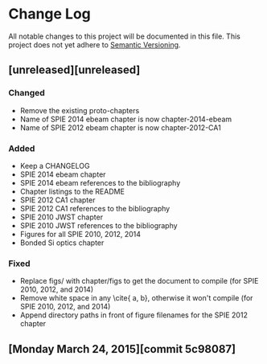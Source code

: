  # Change Log
All notable changes to this project will be documented in this file.
This project does not yet adhere to [Semantic Versioning](http://semver.org/).


## [unreleased][unreleased]
### Changed
- Remove the existing proto-chapters
- Name of SPIE 2014 ebeam chapter is now chapter-2014-ebeam
- Name of SPIE 2012 ebeam chapter is now chapter-2012-CA1

### Added
- Keep a CHANGELOG
- SPIE 2014 ebeam chapter
- SPIE 2014 ebeam references to the bibliography
- Chapter listings to the README
- SPIE 2012 CA1 chapter
- SPIE 2012 CA1 references to the bibliography
- SPIE 2010 JWST chapter
- SPIE 2010 JWST references to the bibliography
- Figures for all SPIE 2010, 2012, 2014
- Bonded Si optics chapter

### Fixed
- Replace figs/ with chapter/figs to get the document to compile (for SPIE 2010, 2012, and 2014)
- Remove white space in any \cite{ a, b}, otherwise it won't compile (for SPIE 2010, 2012, and 2014)
- Append directory paths in front of figure filenames for the SPIE 2012 chapter

## [Monday March 24, 2015][commit 5c98087]